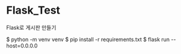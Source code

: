 # Flask_Test
Flask로 게시판 만들기

$ python -m venv venv
$ pip install -r requirements.txt
$ flask run --host=0.0.0.0
